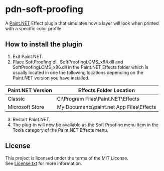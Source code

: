 # pdn-soft-proofing

A [Paint.NET](http://www.getpaint.net) Effect plugin that simulates how a layer will look when printed with a specific color profile.

##  How to install the plugin

1. Exit Paint.NET.
2. Place SoftProofing.dll, SoftProofingLCMS_x64.dll and SoftProofingLCMS_x86.dll in the Paint.NET Effects folder which is usually located in one the following locations depending on the Paint.NET version you have installed.

  Paint.NET Version |  Effects Folder Location
  --------|----------
  Classic | C:\Program Files\Paint.NET\Effects    
  Microsoft Store | My Documents\paint.net App Files\Effects
  
3. Restart Paint.NET.
4. The plug-in will now be available as the Soft Proofing menu item in the Tools category of the Paint.NET Effects menu.

## License

This project is licensed under the terms of the MIT License.   
See [License.txt](License.txt) for more information.